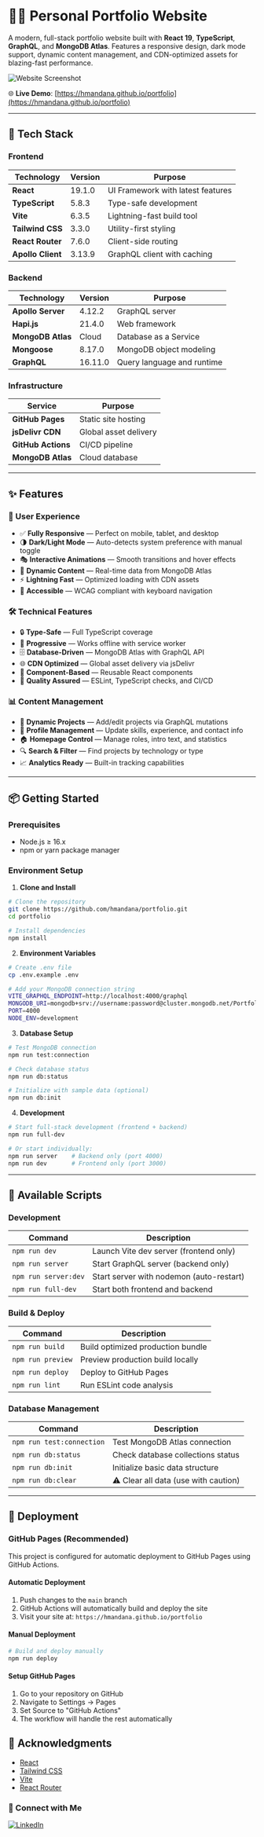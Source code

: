 # 🧑‍💻 Personal Portfolio Website

A modern, full-stack portfolio website built with **React 19**, **TypeScript**, **GraphQL**, and **MongoDB Atlas**. Features a responsive design, dark mode support, dynamic content management, and CDN-optimized assets for blazing-fast performance.

![Website Screenshot](src/assets/portfolio.gif)

🌐 **Live Demo**: [https://hmandana.github.io/portfolio](https://hmandana.github.io/portfolio)

---

## 🚀 Tech Stack

### Frontend
| Technology | Version | Purpose |
|------------|---------|----------|
| **React** | 19.1.0 | UI Framework with latest features |
| **TypeScript** | 5.8.3 | Type-safe development |
| **Vite** | 6.3.5 | Lightning-fast build tool |
| **Tailwind CSS** | 3.3.0 | Utility-first styling |
| **React Router** | 7.6.0 | Client-side routing |
| **Apollo Client** | 3.13.9 | GraphQL client with caching |

### Backend
| Technology | Version | Purpose |
|------------|---------|----------|
| **Apollo Server** | 4.12.2 | GraphQL server |
| **Hapi.js** | 21.4.0 | Web framework |
| **MongoDB Atlas** | Cloud | Database as a Service |
| **Mongoose** | 8.17.0 | MongoDB object modeling |
| **GraphQL** | 16.11.0 | Query language and runtime |

### Infrastructure
| Service | Purpose |
|---------|----------|
| **GitHub Pages** | Static site hosting |
| **jsDelivr CDN** | Global asset delivery |
| **GitHub Actions** | CI/CD pipeline |
| **MongoDB Atlas** | Cloud database |



---

## ✨ Features

### 🎨 User Experience
- ✅ **Fully Responsive** — Perfect on mobile, tablet, and desktop
- 🌗 **Dark/Light Mode** — Auto-detects system preference with manual toggle
- 🎭 **Interactive Animations** — Smooth transitions and hover effects
- 🔄 **Dynamic Content** — Real-time data from MongoDB Atlas
- ⚡ **Lightning Fast** — Optimized loading with CDN assets
- 🎯 **Accessible** — WCAG compliant with keyboard navigation

### 🛠️ Technical Features
- 🔒 **Type-Safe** — Full TypeScript coverage
- 📱 **Progressive** — Works offline with service worker
- 🗄️ **Database-Driven** — MongoDB Atlas with GraphQL API
- 🌐 **CDN Optimized** — Global asset delivery via jsDelivr
- 🔧 **Component-Based** — Reusable React components
- 🧪 **Quality Assured** — ESLint, TypeScript checks, and CI/CD

### 📊 Content Management
- 📝 **Dynamic Projects** — Add/edit projects via GraphQL mutations
- 👤 **Profile Management** — Update skills, experience, and contact info
- 🏠 **Homepage Control** — Manage roles, intro text, and statistics
- 🔍 **Search & Filter** — Find projects by technology or type
- 📈 **Analytics Ready** — Built-in tracking capabilities

---

## 📦 Getting Started

### Prerequisites

- Node.js ≥ 16.x
- npm or yarn package manager

### Environment Setup

1. **Clone and Install**
```bash
# Clone the repository
git clone https://github.com/hmandana/portfolio.git
cd portfolio

# Install dependencies
npm install
```

2. **Environment Variables**
```bash
# Create .env file
cp .env.example .env

# Add your MongoDB connection string
VITE_GRAPHQL_ENDPOINT=http://localhost:4000/graphql
MONGODB_URI=mongodb+srv://username:password@cluster.mongodb.net/Portfolio
PORT=4000
NODE_ENV=development
```

3. **Database Setup**
```bash
# Test MongoDB connection
npm run test:connection

# Check database status
npm run db:status

# Initialize with sample data (optional)
npm run db:init
```

4. **Development**
```bash
# Start full-stack development (frontend + backend)
npm run full-dev

# Or start individually:
npm run server    # Backend only (port 4000)
npm run dev       # Frontend only (port 3000)
```

---

## 📜 Available Scripts

### Development
| Command | Description |
|---------|-------------|
| `npm run dev` | Launch Vite dev server (frontend only) |
| `npm run server` | Start GraphQL server (backend only) |
| `npm run server:dev` | Start server with nodemon (auto-restart) |
| `npm run full-dev` | Start both frontend and backend |

### Build & Deploy
| Command | Description |
|---------|-------------|
| `npm run build` | Build optimized production bundle |
| `npm run preview` | Preview production build locally |
| `npm run deploy` | Deploy to GitHub Pages |
| `npm run lint` | Run ESLint code analysis |

### Database Management
| Command | Description |
|---------|-------------|
| `npm run test:connection` | Test MongoDB Atlas connection |
| `npm run db:status` | Check database collections status |
| `npm run db:init` | Initialize basic data structure |
| `npm run db:clear` | ⚠️ Clear all data (use with caution) |


---

## 📌 Deployment

### GitHub Pages (Recommended)

This project is configured for automatic deployment to GitHub Pages using GitHub Actions.

#### Automatic Deployment
1. Push changes to the `main` branch
2. GitHub Actions will automatically build and deploy the site
3. Visit your site at: `https://hmandana.github.io/portfolio`

#### Manual Deployment
```bash
# Build and deploy manually
npm run deploy
```

#### Setup GitHub Pages
1. Go to your repository on GitHub
2. Navigate to Settings → Pages
3. Set Source to "GitHub Actions"
4. The workflow will handle the rest automatically


## 🙌 Acknowledgments

- [React](https://reactjs.org/)
- [Tailwind CSS](https://tailwindcss.com/)
- [Vite](https://vitejs.dev/)
- [React Router](https://reactrouter.com/)


### 🤝 Connect with Me
[![LinkedIn](https://img.shields.io/badge/LinkedIn-0077B5?style=for-the-badge&logo=linkedin&logoColor=white)](https://www.linkedin.com/in/haritham/)




